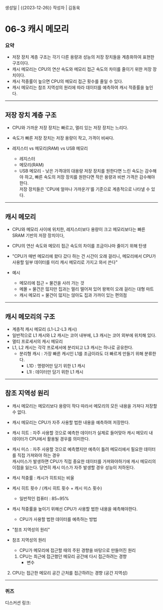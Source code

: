 생성일 | {{2023-12-26}}
작성자 | 김동욱
# 06-3 캐시 메모리

### 요약
- 저장 장치 계층 구조는 각기 다른 용량과 성능의 저장 장치들을 계층화하여 표현한 구조이다.  
- 캐시 메모리는 CPU의 연산 속도와 메모리 접근 속도의 차이를 줄이기 위한 저장 장치이다.  
- 캐시 적중률이 높으면 CPU의 메모리 접근 횟수를 줄일 수 있다.  
- 캐시 메모리는 참조 지역성의 원리에 따라 데이터를 예측하여 캐시 적중률을 높인다.

---
## 저장 장치 계층 구조  
  
- CPU와 가까운 저장 장치는 빠르고, 멀리 있는 저장 장치는 느리다.  
- 속도가 빠른 저장 장치는 저장 용량이 작고, 가격이 비싸다.  
  
- 레지스터 vs 메모리(RAM) vs USB 메모리  
  - 레지스터  
  - 메모리(RAM)   
  - USB 메모리 - 낮은 가격대의 대용량 저장 장치를 원한다면 느린 속도는 감수해야 하고, 빠른 속도의 저장 장치를 원한다면 작은 용량과 비싼 가격은 감수해야 한다.  
  저장 장치들은 'CPU에 얼마나 가까운가'를 기준으로 계층적으로 나타낼 수 있다.  
  
---  
## 캐시 메모리  
  
- CPU와 메모리 사이에 위치한, 레지스터보다 용량이 크고 메모리보다는 빠른 SRAM 기반의 저장 장치이다,  
- CPU의 연산 속도와 메모리 접근 속도의 차이를 조금이나마 줄이기 위해 탄생  
- "CPU가 매번 메모리에 왔다 갔다 하는 건 시간이 오래 걸리니, 메모리에서 CPU가 사용할 일부 데이터를 미리 캐시 메모리로 가지고 와서 쓴다"  
  
- 예시  
  - 메모리에 접근 = 물건을 사러 가는 것  
  - 메몰 = 물건은 많지만 집과는 멀리 떨어져 있어 왕복이 오래 걸리는 대형 마트  
  - 캐시 메모리 = 물건이 많지는 않아도 집과 가까이 있는 편의점  
----  
## 캐시 메모리의 구조  
- 계층적 캐시 메모리 (L1-L2-L3 캐시)  
- 일반적으로 L1 캐시와 L2 캐시는 코어 내부에, L3 캐시는 코어 외부에 위치해 있다.   
- 멀티 프로세서의 캐시 메모리   
- L1, L2 캐시는 각각 프로세서에 분리되고 L3 캐시는 하나로 공유한다.  
  - 분리형 캐시 : 가장 빠른 캐시인 L1를 조금이라도 더 빠르게 만들기 위해 분류한다.  
    - L1D : 명령어만 담기 위한 L1 캐시  
    - L1I : 데이터만 담기 위한 L1 캐시  
---  
## 참조 지역성 원리  
- 캐시 메모리는 메모리보다 용량이 작다 따라서 메모리의 모든 내용을 가져다 저장할 수 없다.  
  
  
- 캐시 메모리는 CPU가 자주 사용할 법한 내용을 예측하여 저장한다.  
  
  
- 캐시 히트 : 자주 사용할 것으로 예측한 데이터가 실제로 들어맞아 캐시 메모리 내 데이터가 CPU에서 활용될 경우를 의미한다.  
  
  
- 캐시 미스 : 자주 사용할 것으로 예측헀지만 예측이 틀려 메모리에서 필요한 데이터를 직접 가져와야 하는 경우  
캐시미스가 발생하면 CPU가 직접 중요한 데이터를 가져와야하기에 캐시 메모리의 이점을 잃는다. 당연히 캐시 미스가 자주 발생할 경우 성능이 저하된다.  
  
  
- 캐시 적중률 : 캐시가 히트되는 비울   
- 케시 히트 횟수 / (캐시 히트 횟수 + 캐시 미스 횟수)  
  - 일반적인 컴퓨터 : 85~95%  
  
  
- 캐시 적중률을 높이기 위해선 CPU가 사용할 법한 내용을 예측해야한다.  
  - CPU가 사용할 법한 데이터를 예측하는 방법   
- "참조 지역성의 원리"  
  
- 참조 지역성의 원리  
  - CPU가 메모리에 접근할 때의 주된 경향을 바탕으로 만들어진 원리  
  1. CPU는 최근에 접근했던 메모리 공간에 다시 접근하려는 경향  
     - 변수   
2. CPU는 접근한 메모리 공간 근처를 접근하려는 경향 (공간 지역성)
----
### 퀴즈

디스커션 링크: